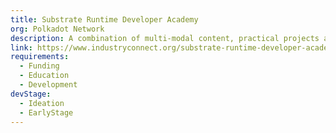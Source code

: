 ```yaml
---
title: Substrate Runtime Developer Academy
org: Polkadot Network
description: A combination of multi-modal content, practical projects and access to mentors and internship opportunities enables participants to program with Substrate and Polkadot at a professional level, and gain a community-recognized qualification. Check out here
link: https://www.industryconnect.org/substrate-runtime-developer-academy/
requirements:
  - Funding
  - Education
  - Development
devStage:
  - Ideation
  - EarlyStage
---
```

